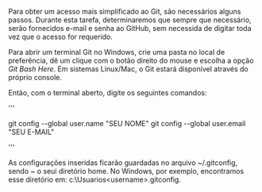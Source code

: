 Para obter um acesso mais simplificado ao Git, são necessários alguns passos. Durante esta tarefa, determinaremos que sempre que necessário, serão fornecidos e-mail e senha ao GitHub, sem necessida de digitar toda vez que o acesso for requerido.<br>

Para abrir um terminal Git no Windows, crie uma pasta no local de preferência, dê um clique com o botão direito do mouse e escolha a opção *Git Bash Here*.
Em sistemas Linux/Mac, o Git estará disponível através do próprio console.<br>

Então, com o terminal aberto, digite os seguintes comandos:

'''

git config --global user.name "SEU NOME"
git config --global user.email "SEU E-MAIL"

'''


As configurações inseridas ficarão guardadas no arquivo ~/.gitconfig, sendo ~ o seui diretório home.
No Windows, por exemplo, encontramos esse diretório em: c:\Usuarios\<username>\.gitconfig. 